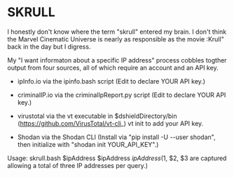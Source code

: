 
# SKRULL
I honestly don't know where the term "skrull" entered my brain.  I don't think the Marvel Cinematic Universe 
is nearly as responsible as the movie :Krull" back in the day but I digress.

My "I want informaton about a specific IP address" process cobbles togther output from four sources, all of 
which require an account and an API key.

- ipInfo.io via the ipinfo.bash script
(Edit to declare YOUR API key.)

- criminalIP.io via the criminalIpReport.py script
(Edit to declare YOUR API key.) 

- virustotal via the vt executable in $dshieldDirectory/bin
(https://github.com/VirusTotal/vt-cli_)
vt init to add your API key.

- Shodan via the Shodan CLI 
(Install via "pip install -U --user shodan", then initialize with "shodan init YOUR_API_KEY".)

Usage:
skrull.bash $ipAddress $ipAddress $ipAddress
($1, $2, $3 are captured allowing a total of three IP addresses per query.)

